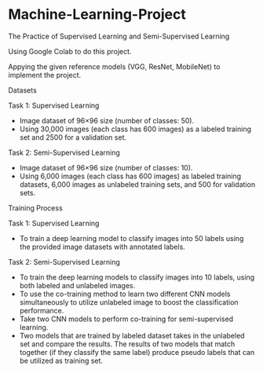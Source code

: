 # Machine-Learning-Project
The Practice of Supervised Learning and Semi-Supervised Learning

Using Google Colab to do this project.

Appying the given reference models (VGG, ResNet, MobileNet) to implement the project.


Datasets

 Task 1: Supervised Learning
- Image dataset of 96×96 size (number of classes: 50).
- Using 30,000 images (each class has 600 images) as a labeled training set 
and 2500 for a validation set.

 Task 2: Semi-Supervised Learning
- Image dataset of 96×96 size (number of classes: 10).
- Using 6,000 images (each class has 600 images) as labeled training datasets, 
6,000 images as unlabeled training sets, and 500 for validation sets.

Training Process

 Task 1: Supervised Learning
- To train a deep learning model to classify images into 50 labels using 
the provided image datasets with annotated labels.

Task 2: Semi-Supervised Learning
- To train the deep learning models to classify images into 10 labels, 
using both labeled and unlabeled images.
- To use the co-training method to learn two different CNN models
simultaneously to utilize unlabeled image to boost the classification performance.
- Take two CNN models to perform co-training for semi-supervised learning.
- Two models that are trained by labeled dataset takes in the unlabeled set and
compare the results. The results of two models that match together (if they classify 
the same label) produce pseudo labels that can be utilized as training set.


